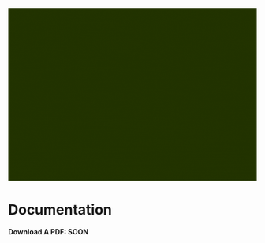 <img src="https://github.com/JerrymiahPM/veri-bot/blob/main/Sun%20coins.gif" width="1000" height="350"/>

# Documentation
**Download A PDF: SOON**
